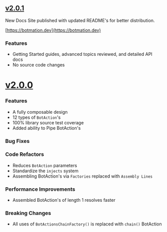 
## [v2.0.1](https://github.com/mrWh1te/Botmation/releases/tag/2.0.1)

New Docs Site published with updated README's for better distribution.

[https://botmation.dev](https://botmation.dev)

### Features
 - Getting Started guides, advanced topics reviewed, and detailed API docs
 - No source code changes

# [v2.0.0](https://github.com/mrWh1te/Botmation/releases/tag/2.0.0)

### Features
 - A fully composable design
 - 12 types of `BotAction`'s
 - 100% library source test coverage
 - Added ability to Pipe BotAction's

### Bug Fixes

### Code Refactors
 - Reduces `BotAction` parameters
 - Standardize the `injects` system
 - Assembling BotAction's via `Factories` replaced with `Assembly Lines`

### Performance Improvements
 - Assembled BotAction's of length 1 resolves faster

### Breaking Changes
 - All uses of `BotActionsChainFactory()` is replaced with `chain()` BotAction